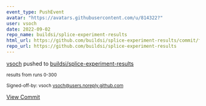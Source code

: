 ```yaml
---
event_type: PushEvent
avatar: "https://avatars.githubusercontent.com/u/814322?"
user: vsoch
date: 2022-09-02
repo_name: buildsi/splice-experiment-results
html_url: https://github.com/buildsi/splice-experiment-results/commit/f21773ff2643bc44fcd18b9e8cf891444c305a32
repo_url: https://github.com/buildsi/splice-experiment-results
---
```


<a href='https://github.com/vsoch' target='_blank'>vsoch</a> pushed to <a href='https://github.com/buildsi/splice-experiment-results' target='_blank'>buildsi/splice-experiment-results</a>

<small>results from runs 0-300

Signed-off-by: vsoch <vsoch@users.noreply.github.com></small>

<a href='https://github.com/buildsi/splice-experiment-results/commit/f21773ff2643bc44fcd18b9e8cf891444c305a32' target='_blank'>View Commit</a>